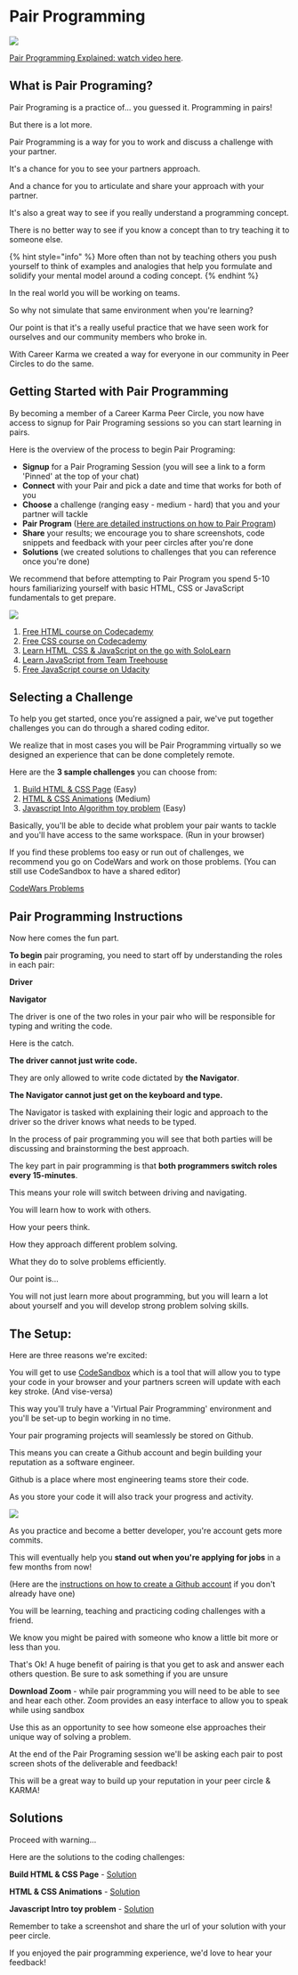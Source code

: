 # Pair Programming

![](../.gitbook/assets/thumbnailck.jpg)

[Pair Programming Explained: watch video here](https://youtu.be/0FIu_tU2WrM).

## What is Pair Programing?

Pair Programing is a practice of... you guessed it. Programming in pairs!

But there is a lot more.

Pair Programming is a way for you to work and discuss a challenge with your partner.

It's a chance for you to see your partners approach.

And a chance for you to articulate and share your approach with your partner.

It's also a great way to see if you really understand a programming concept.

There is no better way to see if you know a concept than to try teaching it to someone else.

{% hint style="info" %}
More often than not by teaching others you push yourself to think of examples and analogies that help you formulate and solidify your mental model around a coding concept.
{% endhint %}

In the real world you will be working on teams.

So why not simulate that same environment when you're learning?

Our point is that it's a really useful practice that we have seen work for ourselves and our community members who broke in.

With Career Karma we created a way for everyone in our community in Peer Circles to do the same.

## Getting Started with Pair Programming

By becoming a member of a Career Karma Peer Circle, you now have access to signup for Pair Programing sessions so you can start learning in pairs.

Here is the overview of the process to begin Pair Programing:

* **Signup** for a Pair Programing Session \(you will see a link to a form 'Pinned' at the top of your chat\)
* **Connect** with your Pair and pick a date and time that works for both of you
* **Choose** a challenge \(ranging easy - medium - hard\) that you and your partner will tackle
* **Pair Program** \([Here are detailed instructions on how to Pair Program](https://career-karma.gitbook.io/learn/preparing-for-a-bootcamp/pair-programming#pair-programming-instructions)\)
* **Share** your results; we encourage you to share screenshots, code snippets and feedback with your peer circles after you're done 
* **Solutions** \(we created solutions to challenges that you can reference once you're done\)

We recommend that before attempting to Pair Program you spend 5-10 hours familiarizing yourself with basic HTML, CSS or JavaScript fundamentals to get prepare.

![](../.gitbook/assets/prepcourses.jpg)

1. [Free HTML course on Codecademy ](https://www.codecademy.com/learn/learn-html?utm_source=careerkarma&utm_param=careerkarma)
2. [Free CSS course on Codecademy](https://www.codecademy.com/learn/learn-css?utm_source=careerkarma&utm_param=careerkarma)
3. [Learn HTML, CSS & JavaScript on the go with SoloLearn](https://www.sololearn.com?utm_source=careerkarma&utm_params=careerkarma)
4. [Learn JavaScript from Team Treehouse](https://bit.ly/2gFMjGH)
5. [Free JavaScript course on Udacity](https://www.udacity.com/course/intro-to-javascript--ud803?utm_source=careerkarma)

## Selecting a Challenge

To help you get started, once you're assigned a pair, we've put together challenges you can do through a shared coding editor.

We realize that in most cases you will be Pair Programming virtually so we designed an experience that can be done completely remote.

Here are the **3 sample challenges** you can choose from:

1. [Build HTML & CSS Page](https://codesandbox.io/s/xjnpr97v04) \(Easy\)
2. [HTML & CSS Animations](https://codesandbox.io/s/m46r81ykqx) \(Medium\)
3. [Javascript Into Algorithm toy problem](https://codesandbox.io/s/9q2754039o) \(Easy\)

Basically, you'll be able to decide what problem your pair wants to tackle and you'll have access to the same workspace. \(Run in your browser\)

If you find these problems too easy or run out of challenges, we recommend you go on CodeWars and work on those problems. \(You can still use CodeSandbox to have a shared editor\)

[CodeWars Problems](https://www.codewars.com/collections/codewars-problems)

## Pair Programming Instructions

Now here comes the fun part.

**To begin** pair programing, you need to start off by understanding the roles in each pair:

**Driver**

**Navigator**

The driver is one of the two roles in your pair who will be responsible for typing and writing the code.

Here is the catch.

**The driver cannot just write code.**

They are only allowed to write code dictated by **the Navigator**.

**The Navigator cannot just get on the keyboard and type.**

The Navigator is tasked with explaining their logic and approach to the driver so the driver knows what needs to be typed.

In the process of pair programming you will see that both parties will be discussing and brainstorming the best approach.

The key part in pair programming is that **both programmers switch roles every 15-minutes**.

This means your role will switch between driving and navigating.

You will learn how to work with others.

How your peers think.

How they approach different problem solving.

What they do to solve problems efficiently.

Our point is...

You will not just learn more about programming, but you will learn a lot about yourself and you will develop strong problem solving skills.

## The Setup:

Here are three reasons we're excited:

You will get to use [CodeSandbox](https://docs.google.com/document/d/1N3Iv3C3SFye1hrGRR81Fj51S6tfRe6bPHtRAb-x3nT0/edit?usp=sharing) which is a tool that will allow you to type your code in your browser and your partners screen will update with each key stroke. \(And vise-versa\) 

This way you'll truly have a 'Virtual Pair Programming' environment and you'll be set-up to begin working in no time.

Your pair programing projects will seamlessly be stored on Github. 

This means you can create a Github account and begin building your reputation as a software engineer.

Github is a place where most engineering teams store their code.

As you store your code it will also track your progress and activity.

![](../.gitbook/assets/screen-shot-2018-09-28-at-7.53.14-pm.png)

As you practice and become a better developer, you're account gets more commits.

This will eventually help you **stand out when you're applying for jobs** in a few months from now!

\(Here are the [instructions on how to create a Github account](https://docs.google.com/document/d/1oBhKoEanwGkfyqHwXlybkTEFdSX_f0xFRMffMuQ6Us8/edit?usp=sharing) if you don't already have one\)

You will be learning, teaching and practicing coding challenges with a friend.

We know you might be paired with someone who know a little bit more or less than you.

That's Ok! A huge benefit of pairing is that you get to ask and answer each others question. Be sure to ask something if you are unsure

**Download Zoom** - while pair programming you will need to be able to see and hear each other. Zoom provides an easy interface to allow you to speak while using sandbox

Use this as an opportunity to see how someone else approaches their unique way of solving a problem.

At the end of the Pair Programing session we'll be asking each pair to post screen shots of the deliverable and feedback!

This will be a great way to build up your reputation in your peer circle & KARMA!

## Solutions

Proceed with warning...

Here are the solutions to the coding challenges:

**Build HTML & CSS Page** - [Solution](https://codesandbox.io/s/mokjnyqx98)

**HTML & CSS Animations** - [Solution](https://codesandbox.io/s/nkzko850v4)

**Javascript Intro toy problem** - [Solution](https://codesandbox.io/s/9ov7j0k48o)

Remember to take a screenshot and share the url of your solution with your peer circle.

If you enjoyed the pair programming experience, we'd love to hear your feedback!

